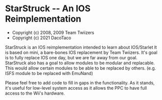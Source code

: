 StarStruck -- An IOS Reimplementation
===

* Copyright (c) 2008, 2009 Team Twiizers
* Copyright (c) 2021 DacoTaco

StarStruck is an IOS reimplementation intended to learn about IOS/Starlet
It is based on mini, a bare-bones IOS replacement by Team Twiizers.
It's goal is to fully replace IOS one day, but we are far away from our goal.
StarStruck also has a goal to allow modules to be modular and replacable.
This would allow certain modules to be able to be replaced by others.
(e.g. ISFS module to be replaced with EmuNand)

Please feel free to add code to fill in gaps in the
functionality.  As it stands, it's useful for low-level system
access as it allows the PPC to have full access to the Wii's hardware.
